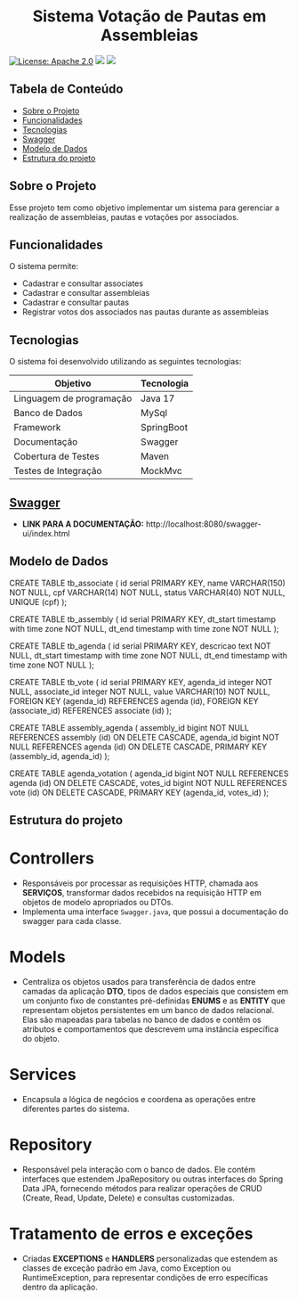 <p align="center">
  <h1 align="center">Sistema Votação de Pautas em Assembleias</h1>
</p>

<p align="center">

[![License: Apache 2.0](https://img.shields.io/badge/License-Apache%202.0-blue.svg)](https://opensource.org/licenses/Apache-2.0)
<img src="https://img.shields.io/badge/Version-1.0.0-brightgreen.svg"/>
<img src="https://img.shields.io/badge/PRs-welcome-brightgreen.svg"/>
</p>

## Tabela de Conteúdo

- [Sobre o Projeto](#sobre-o-projeto)
- [Funcionalidades](#funcionalidades)
- [Tecnologias](#tecnologias)
- [Swagger](#swagger)
- [Modelo de Dados](#modelo-de-dados)
- [Estrutura do projeto](#estrutura-do-projeto)


## Sobre o Projeto

Esse projeto tem como objetivo implementar um sistema para gerenciar a realização de assembleias, pautas e votações por associados.


## Funcionalidades

O sistema permite:

- Cadastrar e consultar associates
- Cadastrar e consultar assembleias
- Cadastrar e consultar pautas
- Registrar votos dos associados nas pautas durante as assembleias


## Tecnologias

O sistema foi desenvolvido utilizando as seguintes tecnologias:

| Objetivo | Tecnologia |
| ------ | ------ |
| Linguagem de programação | Java 17 |
| Banco de Dados | MySql |
| Framework | SpringBoot  |
| Documentação | Swagger  |
| Cobertura de Testes | Maven  |
| Testes de Integração | MockMvc  |


## [Swagger](http://localhost:8080/swagger-ui/index.html)

  - **LINK PARA A DOCUMENTAÇÃO:** http://localhost:8080/swagger-ui/index.html


## Modelo de Dados

CREATE TABLE tb_associate
(
    id        serial PRIMARY KEY,
    name      VARCHAR(150) NOT NULL,
    cpf       VARCHAR(14)  NOT NULL,
    status    VARCHAR(40)  NOT NULL,
    UNIQUE (cpf)
);

CREATE TABLE tb_assembly
(
    id        serial PRIMARY KEY,
    dt_start  timestamp with time zone NOT NULL,
    dt_end    timestamp with time zone NOT NULL
);

CREATE TABLE tb_agenda
(
    id          serial PRIMARY KEY,
    descricao   text                     NOT NULL,
    dt_start    timestamp with time zone NOT NULL,
    dt_end      timestamp with time zone NOT NULL
);

CREATE TABLE tb_vote
(
    id            serial PRIMARY KEY,
    agenda_id     integer     NOT NULL,
    associate_id  integer     NOT NULL,
    value         VARCHAR(10) NOT NULL,
    FOREIGN KEY (agenda_id) REFERENCES agenda (id),
    FOREIGN KEY (associate_id) REFERENCES associate (id)
);

CREATE TABLE assembly_agenda
(
    assembly_id  bigint NOT NULL REFERENCES assembly (id) ON DELETE CASCADE,
    agenda_id    bigint NOT NULL REFERENCES agenda (id) ON DELETE CASCADE,
    PRIMARY KEY (assembly_id, agenda_id)
);

CREATE TABLE agenda_votation
(
    agenda_id  bigint NOT NULL REFERENCES agenda (id) ON DELETE CASCADE,
    votes_id   bigint NOT NULL REFERENCES vote (id) ON DELETE CASCADE,
    PRIMARY KEY (agenda_id, votes_id)
);


## Estrutura do projeto

# Controllers
  - Responsáveis por processar as requisições HTTP, chamada aos **SERVIÇOS**, transformar dados recebidos na requisição HTTP em objetos de modelo apropriados ou DTOs.
  - Implementa uma interface `Swagger.java`, que possui a documentação do swagger para cada classe.

# Models
  - Centraliza os objetos usados para transferência de dados entre camadas da aplicação **DTO**, tipos de dados especiais que consistem em um conjunto fixo de constantes pré-definidas **ENUMS** e as **ENTITY** que representam objetos persistentes em um banco de dados relacional. Elas são mapeadas para tabelas no banco de dados e contêm os atributos e comportamentos que descrevem uma instância específica do objeto.

# Services
  - Encapsula a lógica de negócios e coordena as operações entre diferentes partes do sistema.

# Repository
  - Responsável pela interação com o banco de dados. Ele contém interfaces que estendem JpaRepository ou outras interfaces do Spring Data JPA, fornecendo métodos para realizar operações de CRUD (Create, Read, Update, Delete) e consultas customizadas.

# Tratamento de erros e exceções
  - Criadas **EXCEPTIONS** e **HANDLERS** personalizadas que estendem as classes de exceção padrão em Java, como Exception ou RuntimeException, para representar condições de erro específicas dentro da aplicação.